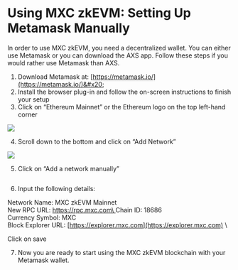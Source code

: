 # Using MXC zkEVM: Setting Up Metamask Manually

In order to use MXC zkEVM, you need a decentralized wallet. You can either use Metamask or you can download the AXS app. Follow these steps if you would rather use Metamask than AXS.

1. Download Metamask at: [https://metamask.io/](https://metamask.io/)&#x20;
2. Install the browser plug-in and follow the on-screen instructions to finish your setup
3. Click on “Ethereum Mainnet” or the Ethereum logo on the top left-hand corner

![](https://lh4.googleusercontent.com/J6WgAO\_cYlQbMJV7\_gmuEKUzxc1ddS8ZXoveEuOG0ktnhVKFpeBpLmc6NQ1DzBSFcQp2UfnJ9wghH1izhhWiU9xBKbvi93xJhmOPjhv9arhuhgwQblc8oNHJXMLdV7mGL2eOsmCQe9nmnaUew-U9GoA)

4. Scroll down to the bottom and click on “Add Network”

![](https://lh5.googleusercontent.com/Nr5GbPQYa-MBhivIyDSrw5H\_tBaXYttN5hIHFay3mGeHUg3raXSFEsVUPZbfhB27Zq\_xSnpnH-RwyDReHQgtzKk3G06ryqbuM4lXkj-30b92EjPh2pRnYI6mG4oxX3IUvIlfG-jCW4j9QyOFr-MROlU)

5. Click on “Add a network manually”

<figure><img src="https://lh6.googleusercontent.com/_DJOXxxP6DYGxZigUDx9p8Wfio9KF9k83L4IflsF6FAynuQcyKnNQDZe-3xdQg-srltJR3nHTcFBdHgnxzwotpt8JMO24iwl7Pw8sKEWn83ZgCL2eYJCKvq7Cn75dQ4EzeqmgsNP3lkQ0kjgybqckaI" alt=""><figcaption></figcaption></figure>

6. Input the following details:

Network Name: MXC zkEVM Mainnet\
New RPC URL: [https://rpc.mxc.com\
](https://rpc.mxc.com)Chain ID: 18686\
Currency Symbol: MXC\
Block Explorer URL: [https://explorer.mxc.com](https://explorer.mxc.com) \


Click on save

7. Now you are ready to start using the MXC zkEVM blockchain with your Metamask wallet.

